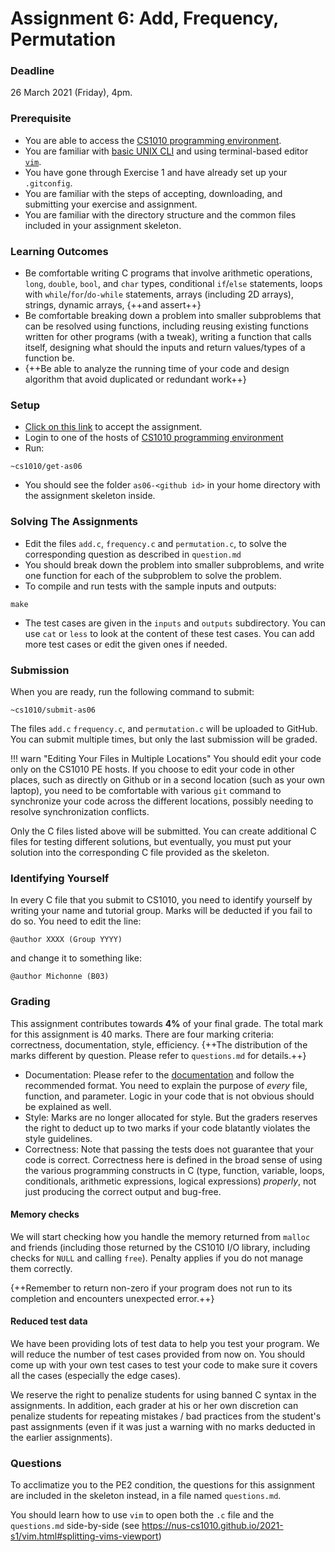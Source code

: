 # Assignment 6: Add, Frequency, Permutation

### Deadline

26 March 2021 (Friday), 4pm.

### Prerequisite

- You are able to access the [CS1010 programming environment](environments.md).
- You are familiar with [basic UNIX CLI](unix.md) and using terminal-based editor [`vim`](vim.md).
- You have gone through Exercise 1 and have already set up your `.gitconfig`.
- You are familiar with the steps of accepting, downloading, and submitting your exercise and assignment.
- You are familiar with the directory structure and the common files included in your assignment skeleton.

### Learning Outcomes

- Be comfortable writing C programs that involve arithmetic operations, `long`, `double`, `bool`, and `char` types, conditional `if`/`else` statements, loops with `while`/`for`/`do-while` statements, arrays (including 2D arrays), strings, dynamic arrays, {++and assert++}
- Be comfortable breaking down a problem into smaller subproblems that can be resolved using functions, including reusing existing functions written for other programs (with a tweak), writing a function that calls itself, designing what should the inputs and return values/types of a function be.
- {++Be able to analyze the running time of your code and design algorithm that avoid duplicated or redundant work++}

### Setup

- [Click on this link](https://classroom.github.com/a/ArA69HaG) to accept the assignment.
- Login to one of the hosts of [CS1010 programming environment](environments.md)
- Run:

```
~cs1010/get-as06
```

- You should see the folder `as06-<github id>` in your home directory with the assignment skeleton inside.

### Solving The Assignments

- Edit the files `add.c`, `frequency.c` and `permutation.c`, to solve the corresponding question as described in `question.md`
- You should break down the problem into smaller subproblems, and write one function for each of the subproblem to solve the problem.  
- To compile and run tests with the sample inputs and outputs:

```
make
```

- The test cases are given in the `inputs` and `outputs` subdirectory.  You can use `cat` or `less` to look at the content of these test cases.  You can add more test cases or edit the given ones if needed.

### Submission

When you are ready, run the following command to submit:

```
~cs1010/submit-as06
```

The files `add.c` `frequency.c`, and `permutation.c` will be uploaded to GitHub.  You can submit multiple times, but only the last submission will be graded.

!!! warn "Editing Your Files in Multiple Locations"
    You should edit your code only on the CS1010 PE hosts.  If you choose to edit your code in other places, such as directly on Github or in a second location (such as your own laptop), you need to be comfortable with various `git` command to synchronize your code across the different locations, possibly needing to resolve synchronization conflicts.  

Only the C files listed above will be submitted.  You can create additional C files for testing different solutions, but eventually, you must put your solution into the corresponding C file provided as the skeleton.

### Identifying Yourself

In every C file that you submit to CS1010, you need to identify yourself by writing your name and tutorial group. Marks will be deducted if you fail to do so. You need to edit the line:

```
@author XXXX (Group YYYY)
```

and change it to something like:

```
@author Michonne (B03)
```

### Grading

This assignment contributes towards **4%** of your final grade.  The total mark for this assignment is 40 marks.  There are four marking criteria: correctness, documentation, style, efficiency.  {++The distribution of the marks different by question.  Please refer to `questions.md` for details.++}

- Documentation: Please refer to the [documentation](documentation.md) and follow the recommended format.  You need to explain the purpose of _every_ file, function, and parameter.  Logic in your code that is not obvious should be explained as well.
- Style: Marks are no longer allocated for style.  But the graders reserves the right to deduct up to two marks if your code blatantly violates the style guidelines.
- Correctness: Note that passing the tests does not guarantee that your code is correct.  Correctness here is defined in the broad sense of using the various programming constructs in C (type, function, variable, loops, conditionals, arithmetic expressions, logical expressions) _properly_, not just producing the correct output and bug-free.  

#### Memory checks

We will start checking how you handle the memory returned from `malloc` and friends (including those returned by the CS1010 I/O library, including checks for `NULL` and calling `free`).   Penalty applies if you do not manage them correctly.

{++Remember to return non-zero if your program does not run to its completion and encounters unexpected error.++}

#### Reduced test data

We have been providing lots of test data to help you test your program.  We will reduce the number of test cases provided from now on.  You should come up with your own test cases to test your code to make sure it covers all the cases (especially the edge cases).

We reserve the right to penalize students for using banned C syntax in the assignments.  In addition, each grader at his or her own discretion can penalize students for repeating mistakes / bad practices from the student's past assignments (even if it was just a warning with no marks deducted in the earlier assignments).

### Questions

To acclimatize you to the PE2 condition, the questions for this assignment are included in the skeleton instead, in a file named `questions.md`.

You should learn how to use `vim` to open both the `.c` file and the `questions.md` side-by-side (see https://nus-cs1010.github.io/2021-s1/vim.html#splitting-vims-viewport)
